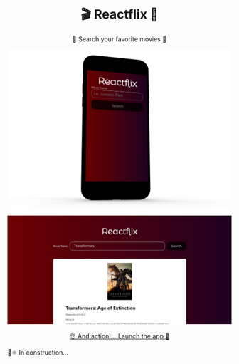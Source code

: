 <h1 align="center">🎬 Reactflix 🍿</h1>

<p align="center">🔎 Search your favorite movies 🎥</p>

<img src=".github/mobile_mockup.png">

<img src=".github/screenshot_1.png">

<p align="center"><a href="https://reactflix.vercel.app/">👌 And action!... Launch the app 🚀</a></p>


👷⚛ In construction...
